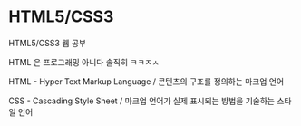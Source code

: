 # HTML5/CSS3
HTML5/CSS3 웹 공부

HTML 은 프로그래밍 아니다 솔직히 ㅋㅋㅈㅅ



HTML - Hyper Text Markup Language / 콘텐츠의 구조를 정의하는 마크업 언어

CSS - Cascading Style Sheet / 마크업 언어가 실제 표시되는 방법을 기술하는 스타일 언어
